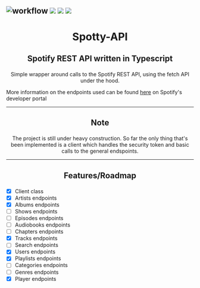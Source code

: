 
![workflow](https://github.com/mia-z/spotty-api/actions/workflows/main.js.yml/badge.svg)
![](https://img.shields.io/github/package-json/v/mia-z/spotty-api)
![](https://img.shields.io/github/commit-activity/w/mia-z/spotty-api)
![](https://img.shields.io/github/v/release/mia-z/spotty-api)
---

# <p align="center">Spotty-API</p>

## <p align="center">Spotify REST API written in Typescript</p>

<p align="center">Simple wrapper around calls to the Spotify REST API, using the fetch API under the hood. 

More information on the endpoints used can be found [here](/https://developer.spotify.com/documentation/web-api/reference/#/) on Spotify's developer portal</p>


---
## <p align="center"> **Note** </p>
<p align="center">The project is still under heavy construction. So far the only thing that's been implemented is a client which handles the security token and basic calls to the general endspoints.</p>


---
## <p align="center"> Features/Roadmap </p>

- [x] Client class
- [x] Artists endpoints
- [x] Albums endpoints
- [ ] Shows endpoints
- [ ] Episodes endpoints
- [ ] Audiobooks endpoints
- [ ] Chapters endpoints
- [x] Tracks endpoints
- [ ] Search endpoints
- [x] Users endpoints
- [x] Playlists endpoints
- [ ] Categories endpoints
- [ ] Genres endpoints
- [x] Player endpoints